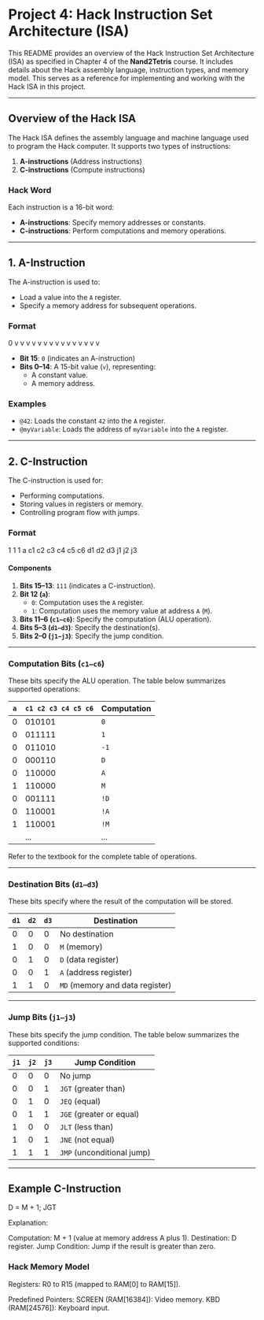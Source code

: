 # Project 4: Hack Instruction Set Architecture (ISA)

This README provides an overview of the Hack Instruction Set Architecture (ISA) as specified in Chapter 4 of the **Nand2Tetris** course. It includes details about the Hack assembly language, instruction types, and memory model. This serves as a reference for implementing and working with the Hack ISA in this project.

---

## Overview of the Hack ISA

The Hack ISA defines the assembly language and machine language used to program the Hack computer. It supports two types of instructions:
1. **A-instructions** (Address instructions)
2. **C-instructions** (Compute instructions)

### Hack Word
Each instruction is a 16-bit word:
- **A-instructions**: Specify memory addresses or constants.
- **C-instructions**: Perform computations and memory operations.

---

## 1. A-Instruction

The A-instruction is used to:
- Load a value into the `A` register.
- Specify a memory address for subsequent operations.

### Format
0 v v v v v v v v v v v v v v v

- **Bit 15**: `0` (indicates an A-instruction)
- **Bits 0–14**: A 15-bit value (`v`), representing:
  - A constant value.
  - A memory address.

### Examples
- `@42`: Loads the constant `42` into the `A` register.
- `@myVariable`: Loads the address of `myVariable` into the `A` register.

---

## 2. C-Instruction

The C-instruction is used for:
- Performing computations.
- Storing values in registers or memory.
- Controlling program flow with jumps.

### Format
1 1 1 a c1 c2 c3 c4 c5 c6 d1 d2 d3 j1 j2 j3

#### Components
1. **Bits 15–13**: `111` (indicates a C-instruction).
2. **Bit 12 (`a`)**:
   - `0`: Computation uses the `A` register.
   - `1`: Computation uses the memory value at address `A` (`M`).
3. **Bits 11–6 (`c1–c6`)**: Specify the computation (ALU operation).
4. **Bits 5–3 (`d1–d3`)**: Specify the destination(s).
5. **Bits 2–0 (`j1–j3`)**: Specify the jump condition.

---

### Computation Bits (`c1–c6`)
These bits specify the ALU operation. The table below summarizes supported operations:

| `a` | `c1 c2 c3 c4 c5 c6` | Computation |
|-----|----------------------|-------------|
| 0   | 010101              | `0`         |
| 0   | 011111              | `1`         |
| 0   | 011010              | `-1`        |
| 0   | 000110              | `D`         |
| 0   | 110000              | `A`         |
| 1   | 110000              | `M`         |
| 0   | 001111              | `!D`        |
| 0   | 110001              | `!A`        |
| 1   | 110001              | `!M`        |
|  | ...                 | ...         |

Refer to the textbook for the complete table of operations.

---

### Destination Bits (`d1–d3`)
These bits specify where the result of the computation will be stored.

| `d1` | `d2` | `d3` | Destination |
|------|------|------|-------------|
|  0   |  0   |  0   | No destination |
|  1   |  0   |  0   | `M` (memory)   |
|  0   |  1   |  0   | `D` (data register) |
|  0   |  0   |  1   | `A` (address register) |
|  1   |  1   |  0   | `MD` (memory and data register) |

---

### Jump Bits (`j1–j3`)
These bits specify the jump condition. The table below summarizes the supported conditions:

| `j1` | `j2` | `j3` | Jump Condition       |
|------|------|------|----------------------|
|  0   |  0   |  0   | No jump             |
|  0   |  0   |  1   | `JGT` (greater than) |
|  0   |  1   |  0   | `JEQ` (equal)       |
|  0   |  1   |  1   | `JGE` (greater or equal) |
|  1   |  0   |  0   | `JLT` (less than)   |
|  1   |  0   |  1   | `JNE` (not equal)   |
|  1   |  1   |  1   | `JMP` (unconditional jump) |

---

## Example C-Instruction
D = M + 1; JGT

Explanation:

Computation: M + 1 (value at memory address A plus 1).
Destination: D register.
Jump Condition: Jump if the result is greater than zero.

### Hack Memory Model

Registers:
R0 to R15 (mapped to RAM[0] to RAM[15]).

Predefined Pointers:
SCREEN (RAM[16384]): Video memory.
KBD (RAM[24576]): Keyboard input.
